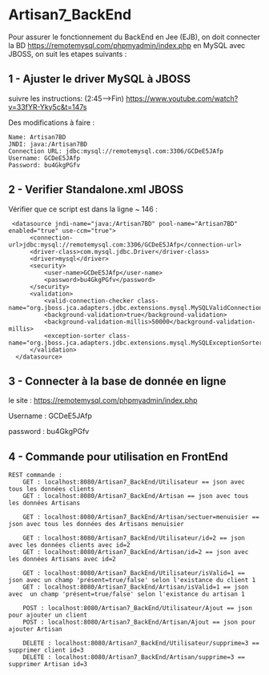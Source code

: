 # Artisan7_BackEnd
Pour assurer le fonctionnement du BackEnd en Jee (EJB), on doit connecter la BD https://remotemysql.com/phpmyadmin/index.php
en MySQL avec JBOSS, on suit les etapes suivants :

## 1 - Ajuster le driver MySQL à JBOSS
suivre les instructions: (2:45-->Fin) https://www.youtube.com/watch?v=33fYR-Yky5c&t=147s

Des modifications à faire : 
```
Name: Artisan7BD
JNDI: java:/Artisan7BD
Connection URL: jdbc:mysql://remotemysql.com:3306/GCDeE5JAfp
Username: GCDeE5JAfp
Password: bu4GkgPGfv
```

## 2 - Verifier Standalone.xml JBOSS
Vérifier que ce script est dans la ligne ~ 146 :
```
 <datasource jndi-name="java:/Artisan7BD" pool-name="Artisan7BD" enabled="true" use-ccm="true">
      <connection-url>jdbc:mysql://remotemysql.com:3306/GCDeE5JAfp</connection-url>
      <driver-class>com.mysql.jdbc.Driver</driver-class>
      <driver>mysql</driver>
      <security>
          <user-name>GCDeE5JAfp</user-name>
          <password>bu4GkgPGfv</password>
      </security>
      <validation>
          <valid-connection-checker class-name="org.jboss.jca.adapters.jdbc.extensions.mysql.MySQLValidConnectionChecker"/>
          <background-validation>true</background-validation>
          <background-validation-millis>50000</background-validation-millis>
          <exception-sorter class-name="org.jboss.jca.adapters.jdbc.extensions.mysql.MySQLExceptionSorter"/>
      </validation>
  </datasource>
```
## 3 - Connecter à la base de donnée en ligne
le site : https://remotemysql.com/phpmyadmin/index.php

Username : GCDeE5JAfp

password : bu4GkgPGfv

## 4 - Commande pour utilisation en FrontEnd
```
REST commande :
	GET : localhost:8080/Artisan7_BackEnd/Utilisateur == json avec tous les données clients
	GET : localhost:8080/Artisan7_BackEnd/Artisan == json avec tous les données Artisans

	GET : localhost:8080/Artisan7_BackEnd/Artisan/sectuer=menuisier == json avec tous les données des Artisans menuisier

	GET : localhost:8080/Artisan7_BackEnd/Utilisateur/id=2 == json avec les données clients avec id=2
	GET : localhost:8080/Artisan7_BackEnd/Artisan/id=2 == json avec les données Artisans avec id=2

	GET : localhost:8080/Artisan7_BackEnd/Utilisateur/isValid=1 == json avec un champ 'présent=true/false' selon l'existance du client 1
	GET : localhost:8080/Artisan7_BackEnd/Artisan/isValid=1 == json avec  un champ 'présent=true/false' selon l'existance du artisan 1

	POST : localhost:8080/Artisan7_BackEnd/Utilisateur/Ajout == json pour ajouter un client
	POST : localhost:8080/Artisan7_BackEnd/Artisan/Ajout == json pour ajouter Artisan

	DELETE : localhost:8080/Artisan7_BackEnd/Utilisateur/supprime=3 == supprimer client id=3
	DELETE : localhost:8080/Artisan7_BackEnd/Artisan/supprime=3 == supprimer Artisan id=3	
```
